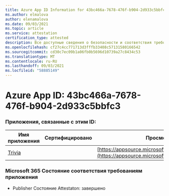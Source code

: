 ```yaml
---
title: Azure App ID Information for 43bc466a-7678-476f-b904-2d933c5bbfc3
ms.author: elmalova
author: elenamalova
ms.date: 09/03/2021
ms.topic: article
ms.service: attestation
certification_type: attested
description: Все доступные сведения о безопасности и соответствия требованиям для 43bc466a-7678-476f-b904-2d933c5bbfc3.
ms.openlocfilehash: cf27c4cc771713d3fffb33408c57131580166542
ms.sourcegitcommit: cd30c7ec09b1a06fb0b5696d10739a27c8434c53
ms.translationtype: MT
ms.contentlocale: ru-RU
ms.lasthandoff: 09/03/2021
ms.locfileid: "58885149"
---
```

# <a name="azure-app-id-43bc466a-7678-476f-b904-2d933c5bbfc3"></a>Azure App ID: 43bc466a-7678-476f-b904-2d933c5bbfc3


### <a name="apps-associated-with-this-id"></a>Приложения, связанные с этим ID:
| **Имя приложения** | **Сертифицировано** | **Просмотр в AppSource** |
|--------------|---------------|-----------------------|
| [Trivia](https://docs.microsoft.com/microsoft-365-app-certification/forward/WA200001956) |  | [https://appsource.microsoft.com/product/office/WA200001956](https://appsource.microsoft.com/product/office/WA200001956) |

### <a name="microsoft-365-app-compliance-status"></a>Microsoft 365 Состояние соответствия требованиям приложения
- Publisher Состояние Attestaton: завершено
